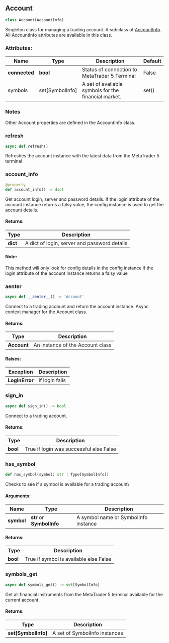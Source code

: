 ## <a id="account"></a> Account

```python
class Account(AccountInfo)
```
Singleton class for managing a trading account. A subclass of [AccountInfo](#accountinfo). All AccountInfo attributes are available in this class.

### Attributes:
|Name|Type|Description|Default|
|---|---|---|---|
|**connected**|**bool**|Status of connection to MetaTrader 5 Terminal|False|
|symbols|set[SymbolInfo]|A set of available symbols for the financial market.|set()|

### Notes
Other Account properties are defined in the AccountInfo class.

### refresh
```python
async def refresh()
```
Refreshes the account instance with the latest data from the MetaTrader 5 terminal

### account_info
```python
@property
def account_info() -> dict
```
Get account login, server and password details. If the login attribute of the account instance returns
a falsy value, the config instance is used to get the account details.
#### Returns:
|Type|Description|
|---|---|
|**dict**|A dict of login, server and password details|
#### Note:
This method will only look for config details in the config instance if the login attribute of the account Instance returns a falsy value

### __aenter__
```python
async def __aenter__() -> 'Account'
```
Connect to a trading account and return the account instance.
Async context manager for the Account class.
#### Returns:
|Type|Description|  
|---|---|
|**Account**|An instance of the Account class|
#### Raises:
|Exception|Description|
|---|---|
|**LoginError**|If login fails|

### sign_in
```python
async def sign_in() -> bool
```
Connect to a trading account.
#### Returns:
|Type|Description|
|---|---|
|**bool**|True if login was successful else False|

### has_symbol
```python
def has_symbol(symbol: str | Type[SymbolInfo])
```
Checks to see if a symbol is available for a trading account\
#### Arguments:
|Name|Type|Description|
|---|---|---|
|**symbol**|**str** or **SymbolInfo**|A symbol name or SymbolInfo instance|
#### Returns:
|Type|Description|
|---|---|
|**bool**|True if symbol is available else False|

### symbols_get
```python
async def symbols_get() -> set[SymbolInfo]
```
Get all financial instruments from the MetaTrader 5 terminal available for the current account.
#### Returns:
|Type|Description|
|---|---|
|**set[SymbolInfo]**|A set of SymbolInfo instances|

